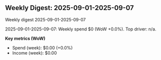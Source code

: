 ## Weekly Digest: 2025-09-01-2025-09-07
Weekly digest 2025-09-01-2025-09-07

2025-09-01-2025-09-07: Weekly spend $0 (WoW +0.0%). Top driver: n/a.


**Key metrics (WoW)**
- Spend (week): $0.00 (+0.0%)
- Income (week): $0.00
